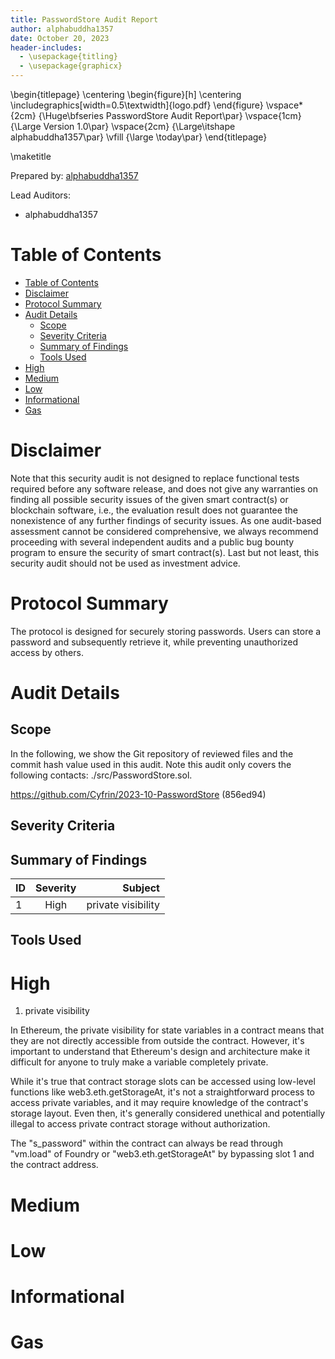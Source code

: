 ```yaml
---
title: PasswordStore Audit Report
author: alphabuddha1357
date: October 20, 2023
header-includes:
  - \usepackage{titling}
  - \usepackage{graphicx}
---
```


\begin{titlepage}
\centering
\begin{figure}[h]
\centering
\includegraphics[width=0.5\textwidth]{logo.pdf}
\end{figure}
\vspace*{2cm}
{\Huge\bfseries PasswordStore Audit Report\par}
\vspace{1cm}
{\Large Version 1.0\par}
\vspace{2cm}
{\Large\itshape alphabuddha1357\par}
\vfill
{\large \today\par}
\end{titlepage}

\maketitle

<!-- Your report starts here! -->

Prepared by: [alphabuddha1357](alphabuddha1357@gmail.com)

Lead Auditors:

- alphabuddha1357

# Table of Contents

- [Table of Contents](#table-of-contents)
- [Disclaimer](#disclaimer)
- [Protocol Summary](#protocol-summary)
- [Audit Details](#audit-details)
  - [Scope](#scope)
  - [Severity Criteria](#severity-criteria)
  - [Summary of Findings](#summary-of-findings)
  - [Tools Used](#tools-used)
- [High](#high)
- [Medium](#medium)
- [Low](#low)
- [Informational](#informational)
- [Gas](#gas)

# Disclaimer

Note that this security audit is not designed to replace functional tests required before any software
release, and does not give any warranties on finding all possible security issues of the given smart
contract(s) or blockchain software, i.e., the evaluation result does not guarantee the nonexistence
of any further findings of security issues. As one audit-based assessment cannot be considered
comprehensive, we always recommend proceeding with several independent audits and a public bug
bounty program to ensure the security of smart contract(s). Last but not least, this security audit
should not be used as investment advice.

# Protocol Summary

The protocol is designed for securely storing passwords. Users can store a password and subsequently retrieve it, while preventing unauthorized access by others.

# Audit Details

## Scope

In the following, we show the Git repository of reviewed files and the commit hash value used in
this audit. Note this audit only covers the following contacts: ./src/PasswordStore.sol.

https://github.com/Cyfrin/2023-10-PasswordStore (856ed94)

## Severity Criteria

## Summary of Findings

| ID  | Severity |            Subject |
| :-- | :------: | -----------------: |
| 1   |   High   | private visibility |

## Tools Used

# High

1. private visibility

In Ethereum, the private visibility for state variables in a contract means that they are not directly accessible from outside the contract. However, it's important to understand that Ethereum's design and architecture make it difficult for anyone to truly make a variable completely private.

While it's true that contract storage slots can be accessed using low-level functions like web3.eth.getStorageAt, it's not a straightforward process to access private variables, and it may require knowledge of the contract's storage layout. Even then, it's generally considered unethical and potentially illegal to access private contract storage without authorization.

The "s_password" within the contract can always be read through "vm.load" of Foundry or "web3.eth.getStorageAt" by bypassing slot 1 and the contract address.

# Medium

# Low

# Informational

# Gas
